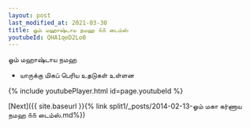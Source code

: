 ```yaml
---
layout: post
last_modified_at: 2021-03-30
title: ஓம் மஹாஷ்டாய நமஹ ௧௧ டைம்ஸ்
youtubeId: QHA1qeD2Lo0
---
```

 
 
 ஓம் மஹாஷ்டாய நமஹ  
 
 -  யாருக்கு மிகப் பெரிய உதடுகள் உள்ளன 
 
  
 
  
 
 
 
 
 
 


{% include youtubePlayer.html id=page.youtubeId %}
 
[Next]({{ site.baseurl }}{% link  split1/_posts/2014-02-13-ஓம் மகா கர்ணாய நமஹ ௧௧ டைம்ஸ்.md%})
 
